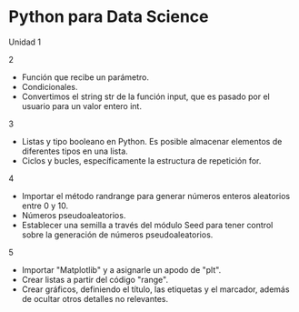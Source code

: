# Python para Data Science

Unidad 1

2

- Función que recibe un parámetro.
- Condicionales.
- Convertimos el string str de la función input, que es pasado por el usuario para un valor entero int.

3

- Listas y tipo booleano en Python. Es posible almacenar elementos de diferentes tipos en una lista.
- Ciclos y bucles, específicamente la estructura de repetición for.

4

- Importar el método randrange para generar números enteros aleatorios entre 0 y 10.
- Números pseudoaleatorios.
- Establecer una semilla a través del módulo Seed para tener control sobre la generación de números pseudoaleatorios.

5

- Importar "Matplotlib" y a asignarle un apodo de "plt".
- Crear listas a partir del código "range".
- Crear gráficos, definiendo el título, las etiquetas y el marcador, además de ocultar otros detalles no relevantes.
